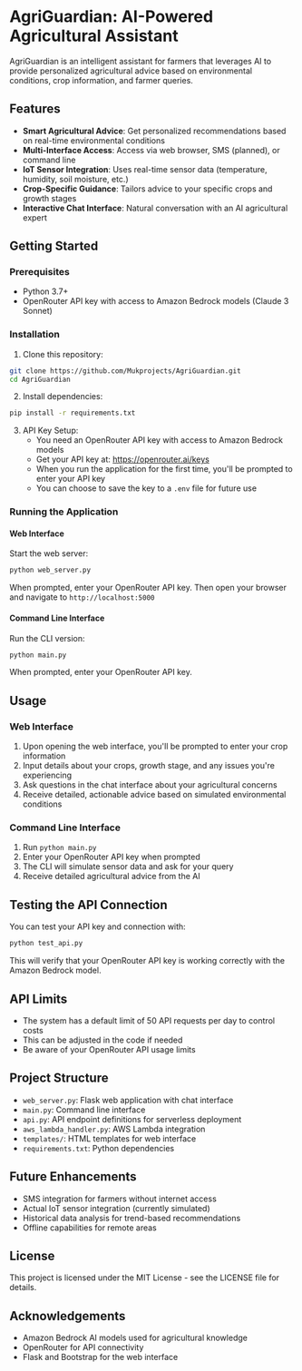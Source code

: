 # AgriGuardian: AI-Powered Agricultural Assistant

AgriGuardian is an intelligent assistant for farmers that leverages AI to provide personalized agricultural advice based on environmental conditions, crop information, and farmer queries.

## Features

- **Smart Agricultural Advice**: Get personalized recommendations based on real-time environmental conditions
- **Multi-Interface Access**: Access via web browser, SMS (planned), or command line
- **IoT Sensor Integration**: Uses real-time sensor data (temperature, humidity, soil moisture, etc.)
- **Crop-Specific Guidance**: Tailors advice to your specific crops and growth stages
- **Interactive Chat Interface**: Natural conversation with an AI agricultural expert

## Getting Started

### Prerequisites

- Python 3.7+
- OpenRouter API key with access to Amazon Bedrock models (Claude 3 Sonnet)

### Installation

1. Clone this repository:
```bash
git clone https://github.com/Mukprojects/AgriGuardian.git
cd AgriGuardian
```

2. Install dependencies:
```bash
pip install -r requirements.txt
```

3. API Key Setup:
   - You need an OpenRouter API key with access to Amazon Bedrock models
   - Get your API key at: https://openrouter.ai/keys
   - When you run the application for the first time, you'll be prompted to enter your API key
   - You can choose to save the key to a `.env` file for future use

### Running the Application

#### Web Interface

Start the web server:
```bash
python web_server.py
```

When prompted, enter your OpenRouter API key. Then open your browser and navigate to `http://localhost:5000`

#### Command Line Interface

Run the CLI version:
```bash
python main.py
```

When prompted, enter your OpenRouter API key.

## Usage

### Web Interface

1. Upon opening the web interface, you'll be prompted to enter your crop information
2. Input details about your crops, growth stage, and any issues you're experiencing
3. Ask questions in the chat interface about your agricultural concerns
4. Receive detailed, actionable advice based on simulated environmental conditions

### Command Line Interface

1. Run `python main.py`
2. Enter your OpenRouter API key when prompted
3. The CLI will simulate sensor data and ask for your query
4. Receive detailed agricultural advice from the AI

## Testing the API Connection

You can test your API key and connection with:
```bash
python test_api.py
```

This will verify that your OpenRouter API key is working correctly with the Amazon Bedrock model.

## API Limits

- The system has a default limit of 50 API requests per day to control costs
- This can be adjusted in the code if needed
- Be aware of your OpenRouter API usage limits

## Project Structure

- `web_server.py`: Flask web application with chat interface
- `main.py`: Command line interface
- `api.py`: API endpoint definitions for serverless deployment
- `aws_lambda_handler.py`: AWS Lambda integration
- `templates/`: HTML templates for web interface
- `requirements.txt`: Python dependencies

## Future Enhancements

- SMS integration for farmers without internet access
- Actual IoT sensor integration (currently simulated)
- Historical data analysis for trend-based recommendations
- Offline capabilities for remote areas

## License

This project is licensed under the MIT License - see the LICENSE file for details.

## Acknowledgements

- Amazon Bedrock AI models used for agricultural knowledge
- OpenRouter for API connectivity
- Flask and Bootstrap for the web interface 